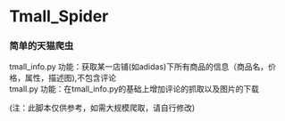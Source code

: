 # Tmall_Spider
### 简单的天猫爬虫

tmall_info.py
功能：获取某一店铺(如adidas)下所有商品的信息（商品名，价格，属性，描述图),不包含评论  
tmall.py
功能：在tmall_info.py的基础上增加评论的抓取以及图片的下载  

(注：此脚本仅供参考，如需大规模爬取，请自行修改)
